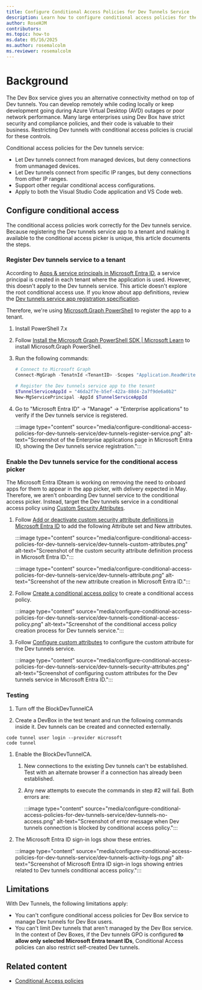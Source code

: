 ```yaml
---
title: Configure Conditional Access Policies for Dev Tunnels Service
description: Learn how to configure conditional access policies for the Dev tunnels service in Microsoft Entra ID to secure remote development environments and restrict access based on device management and IP ranges.
author: RoseHJM
contributors:
ms.topic: how-to
ms.date: 05/16/2025
ms.author: rosemalcolm
ms.reviewer: rosemalcolm
---
```


# Background

The Dev Box service gives you an alternative connectivity method on top of Dev tunnels. You can develop remotely while coding locally or keep development going during Azure Virtual Desktop (AVD) outages or poor network performance. Many large enterprises using Dev Box have strict security and compliance policies, and their code is valuable to their business. Restricting Dev tunnels with conditional access policies is crucial for these controls.

Conditional access policies for the Dev tunnels service:

- Let Dev tunnels connect from managed devices, but deny connections from unmanaged devices.
- Let Dev tunnels connect from specific IP ranges, but deny connections from other IP ranges.
- Support other regular conditional access configurations.
- Apply to both the Visual Studio Code application and VS Code web.

## Configure conditional access

The conditional access policies work correctly for the Dev tunnels service. Because registering the Dev tunnels service app to a tenant and making it available to the conditional access picker is unique, this article documents the steps.

### Register Dev tunnels service to a tenant

According to [Apps & service principals in Microsoft Entra ID](/entra/identity-platform/app-objects-and-service-principals?tabs=browser), a service principal is created in each tenant where the application is used. However, this doesn't apply to the Dev tunnels service. This article doesn't explore the root conditional access use. If you know about app definitions, review the [Dev tunnels service app registration specification](https://msazure.visualstudio.com/One/_git/AAD-FirstPartyApps?path=/Customers/Configs/AppReg/46da2f7e-b5ef-422a-88d4-2a7f9de6a0b2/AppReg.Parameters.Production.json&version=GBmaster&_a=contents).

Therefore, we're using [Microsoft.Graph PowerShell](/powershell/module/microsoft.graph.authentication/connect-mggraph?view=graph-powershell-1.0&preserve-view=true) to register the app to a tenant.

1. Install PowerShell 7.x

1. Follow [Install the Microsoft Graph PowerShell SDK | Microsoft Learn](/powershell/microsoftgraph/installation?view=graph-powershell-1.0&preserve-view=true) to install Microsoft.Graph PowerShell.

1. Run the following commands:
    ```powershell
    # Connect to Microsoft Graph
    Connect-MgGraph -TenatnId <TenantID> -Scopes "Application.ReadWrite.All"
  
    # Register the Dev tunnels service app to the tenant
    $TunnelServiceAppId = "46da2f7e-b5ef-422a-88d4-2a7f9de6a0b2"
    New-MgServicePrincipal -AppId $TunnelServiceAppId
    ```

1. Go to "Microsoft Entra ID" -> "Manage" -> "Enterprise applications" to verify if the Dev tunnels service is registered.

   :::image type="content" source="media/configure-conditional-access-policies-for-dev-tunnels-service/dev-tunnels-register-service.png" alt-text="Screenshot of the Enterprise applications page in Microsoft Entra ID, showing the Dev tunnels service registration.":::

### Enable the Dev tunnels service for the conditional access picker

The Microsoft Entra IDteam is working on removing the need to onboard apps for them to appear in the app picker, with delivery expected in May. Therefore, we aren't onboarding Dev tunnel service to the conditional access picker. Instead, target the Dev tunnels service in a conditional access policy using [Custom Security Attributes](/entra/identity/conditional-access/concept-filter-for-applications).

1. Follow [Add or deactivate custom security attribute definitions in Microsoft Entra ID](/entra/fundamentals/custom-security-attributes-add?tabs=ms-powershell) to add the following Attribute set and New attributes.

   :::image type="content" source="media/configure-conditional-access-policies-for-dev-tunnels-service/dev-tunnels-custom-attributes.png" alt-text="Screenshot of the custom security attribute definition process in Microsoft Entra ID.":::

   :::image type="content" source="media/configure-conditional-access-policies-for-dev-tunnels-service/dev-tunnels-attribute.png" alt-text="Screenshot of the new attribute creation in Microsoft Entra ID.":::

1. Follow [Create a conditional access policy](/entra/identity/conditional-access/concept-filter-for-applications#create-a-conditional-access-policy) to create a conditional access policy.

   :::image type="content" source="media/configure-conditional-access-policies-for-dev-tunnels-service/dev-tunnels-conditional-access-policy.png" alt-text="Screenshot of the conditional access policy creation process for Dev tunnels service.":::

1. Follow [Configure custom attributes](/entra/identity/conditional-access/concept-filter-for-applications#configure-custom-attributes) to configure the custom attribute for the Dev tunnels service.

   :::image type="content" source="media/configure-conditional-access-policies-for-dev-tunnels-service/dev-tunnels-security-attributes.png" alt-text="Screenshot of configuring custom attributes for the Dev tunnels service in Microsoft Entra ID.":::

### Testing

1. Turn off the BlockDevTunnelCA

1. Create a DevBox in the test tenant and run the following commands inside it. Dev tunnels can be created and connected externally.
```
code tunnel user login --provider microsoft
code tunnel
```

1. Enable the BlockDevTunnelCA.

    1. New connections to the existing Dev tunnels can't be established. Test with an alternate browser if a connection has already been established.

    1. Any new attempts to execute the commands in step #2 will fail. Both errors are:

       :::image type="content" source="media/configure-conditional-access-policies-for-dev-tunnels-service/dev-tunnels-no-access.png" alt-text="Screenshot of error message when Dev tunnels connection is blocked by conditional access policy.":::

1. The Microsoft Entra ID sign-in logs show these entries.

   :::image type="content" source="media/configure-conditional-access-policies-for-dev-tunnels-service/dev-tunnels-activity-logs.png" alt-text="Screenshot of Microsoft Entra ID sign-in logs showing entries related to Dev tunnels conditional access policy.":::

## Limitations

With Dev Tunnels, the following limitations apply:
- You can't configure conditional access policies for Dev Box service to manage Dev tunnels for Dev Box users.
- You can't limit Dev tunnels that aren't managed by the Dev Box service. In the context of Dev Boxes, if the Dev tunnels GPO is configured **to allow only selected Microsoft Entra tenant IDs**, Conditional Access policies can also restrict self-created Dev tunnels.

## Related content
- [Conditional Access policies](/entra/identity/conditional-access/concept-conditional-access-policies)